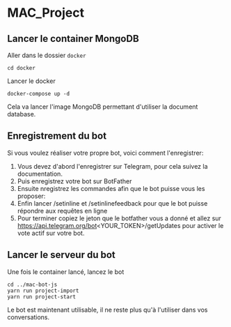 # MAC_Project

## Lancer le container MongoDB
Aller dans le dossier ```docker```
```shell
cd docker
```

Lancer le docker
```shell
docker-compose up -d
```
Cela va lancer l'image MongoDB permettant d'utiliser la document database.

## Enregistrement du bot
Si vous voulez réaliser votre propre bot, voici comment l'enregistrer:

1. Vous devez d'abord l'enregistrer sur Telegram, pour cela suivez la documentation.
1. Puis enregistrez votre bot sur BotFather
1. Ensuite nregistrez les commandes afin que le bot puisse vous les proposer:
1. Enfin lancer /setinline et /setinlinefeedback pour que le bot puisse répondre aux requêtes en ligne
1. Pour terminer copiez le jeton que le botfather vous a donné et allez sur https://api.telegram.org/bot<YOUR_TOKEN>/getUpdates pour activer le vote actif sur votre bot. 

## Lancer le serveur du bot
Une fois le container lancé, lancez le bot
```shell
cd ../mac-bot-js
yarn run project-import
yarn run project-start
```
Le bot est maintenant utilisable, il ne reste plus qu'à l'utiliser dans vos conversations.
